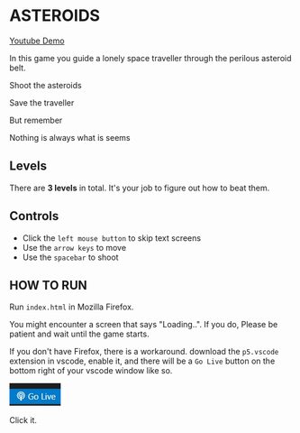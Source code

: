 # ASTEROIDS
[Youtube Demo](https://youtu.be/dac8ezI2uDI)

In this game you guide a lonely space traveller through the perilous asteroid belt.

Shoot the asteroids

Save the traveller

But remember 

Nothing is always what is seems

## Levels
There are __3 levels__ in total. It's your job to figure out how to beat them.

## Controls
- Click the `left mouse button` to skip text screens
- Use the `arrow keys` to move
- Use the `spacebar` to shoot

## HOW TO RUN
Run ```index.html``` in Mozilla Firefox.

You might encounter a screen that says "Loading..". If you do, Please be patient and wait until the game starts.

If you don't have Firefox, there is a workaround. 
download the ```p5.vscode``` extension in vscode, enable it, and there will be a ```Go Live``` button on the bottom right of your vscode window like so. 

![image info](Assets/images/go-live.jpg)

Click it. 
